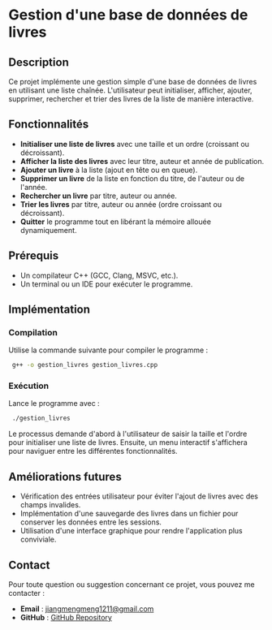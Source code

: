# Gestion d'une base de données de livres

## Description
Ce projet implémente une gestion simple d'une base de données de livres en utilisant une liste chaînée. L'utilisateur peut initialiser, afficher, ajouter, supprimer, rechercher et trier des livres de la liste de manière interactive.

## Fonctionnalités
- **Initialiser une liste de livres** avec une taille et un ordre (croissant ou décroissant).
- **Afficher la liste des livres** avec leur titre, auteur et année de publication.
- **Ajouter un livre** à la liste (ajout en tête ou en queue).
- **Supprimer un livre** de la liste en fonction du titre, de l'auteur ou de l'année.
- **Rechercher un livre** par titre, auteur ou année.
- **Trier les livres** par titre, auteur ou année (ordre croissant ou décroissant).
- **Quitter** le programme tout en libérant la mémoire allouée dynamiquement.

## Prérequis
- Un compilateur C++ (GCC, Clang, MSVC, etc.).
- Un terminal ou un IDE pour exécuter le programme.

## Implémentation

### Compilation
Utilise la commande suivante pour compiler le programme :
```sh
 g++ -o gestion_livres gestion_livres.cpp
```

### Exécution
Lance le programme avec :
```sh
 ./gestion_livres
```

Le processus demande d'abord à l'utilisateur de saisir la taille et l'ordre pour initialiser une liste de livres. Ensuite, un menu interactif s'affichera pour naviguer entre les différentes fonctionnalités.

## Améliorations futures
- Vérification des entrées utilisateur pour éviter l'ajout de livres avec des champs invalides.
- Implémentation d'une sauvegarde des livres dans un fichier pour conserver les données entre les sessions.
- Utilisation d'une interface graphique pour rendre l'application plus conviviale.

## Contact
Pour toute question ou suggestion concernant ce projet, vous pouvez me contacter :  
- **Email** : [jiangmengmeng1211@gmail.com](mailto:jiangmengmeng1211@gmail.com)  
- **GitHub** : [GitHub Repository](https://github.com/Jiang-mengmeng/Gestion-d-une-base-de-donnees-de-livres)  
